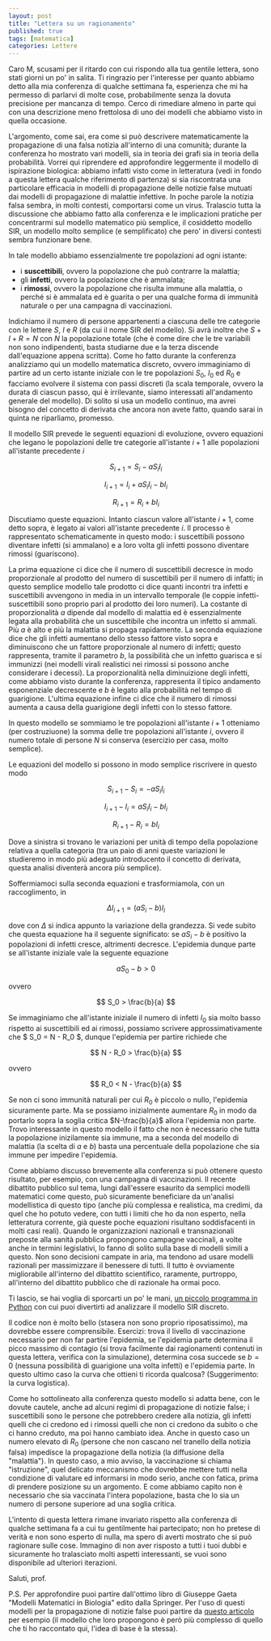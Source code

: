 ```yaml
---
layout: post
title: "Lettera su un ragionamento"
published: true
tags: [matematica]
categories: Lettere
---
```


Caro M,
scusami per il ritardo con cui rispondo alla tua gentile lettera, sono stati giorni un po' in
salita. Ti ringrazio per l'interesse per quanto abbiamo detto alla mia conferenza di qualche
settimana fa, esperienza che mi ha permesso di parlarvi di molte cose, probabilmente senza la dovuta
precisione per mancanza di tempo. Cerco di rimediare almeno in parte qui con una descrizione meno
frettolosa di uno dei modelli che abbiamo visto in quella occasione.

L'argomento, come sai, era come si può descrivere matematicamente la propagazione di una falsa
notizia all'interno di una comunità; durante la conferenza ho mostrato vari modelli, sia in teoria
dei grafi sia in teoria della probabilità. Vorrei qui riprendere ed approfondire leggermente il
modello di ispirazione biologica: abbiamo infatti visto come in letteratura (vedi in fondo a questa
lettera qualche riferimento di partenza) si sia riscontrata una particolare efficacia in modelli di
propagazione delle notizie false mutuati dai modelli di propagazione di malattie infettive. In poche
parole la notizia falsa sembra, in molti contesti, comportarsi come un virus. Tralascio tutta la
discussione che abbiamo fatto alla conferenza e le implicazioni pratiche per concentrarmi sul
modello matematico più semplice, il cosiddetto modello SIR, un modello molto semplice (e
semplificato) che pero' in diversi contesti sembra funzionare bene.

In tale modello abbiamo essenzialmente tre popolazioni ad ogni istante:

* i **suscettibili**, ovvero la popolazione che può contrarre la malattia;
* gli **infetti**, ovvero la popolazione che è ammalata;
* i **rimossi**, ovvero la popolazione che risulta immune alla malattia, o perché si è ammalata ed è
    guarita o per una qualche forma di immunità naturale o per una campagna di vaccinazioni.

Indichiamo il numero di persone appartenenti a ciascuna delle tre categorie con le lettere $S$, $I$
e $R$ (da cui il nome SIR del modello). Si avrà inoltre che $S+I+R = N$ con $N$ la popolazione
totale (che è come dire che le tre variabili non sono indipendenti, basta studiarne due e la terza
discende dall'equazione appena scritta). Come ho fatto durante la conferenza analizziamo qui un
modello matematica discreto, ovvero immaginiamo di partire ad un certo istante iniziale con le tre
popolazioni $S_0$, $I_0$ ed $R_0$ e facciamo evolvere il sistema con passi discreti (la scala
temporale, ovvero la durata di ciascun passo, qui è irrilevante, siamo interessati all'andamento
generale del modello). Di solito si usa un modello continuo, ma avrei bisogno del concetto di
derivata che ancora non avete fatto, quando sarai in quinta ne riparliamo, promesso. 

Il modello SIR prevede le seguenti equazioni di evoluzione, ovvero equazioni
che legano le popolazioni delle tre categorie all'istante $i+1$ alle popolazioni all'istante
precedente $i$

$$ S_{i+1} = S_i - a S_iI_i $$

$$ I_{i+1} = I_i + a S_iI_i - b I_i $$

$$ R_{i+1} = R_i + b I_i $$

Discutiamo queste equazioni. Intanto ciascun valore all'istante $i+1$, come detto sopra, è legato ai
valori all'istante precedente $i$. Il processo è rappresentato schematicamente in questo modo: i
suscettibili possono diventare infetti (si ammalano) e a loro volta gli infetti possono diventare rimossi (guariscono).

La prima equazione ci dice che il numero di suscettibili decresce
in modo proporzionale al prodotto del numero di suscettibili per il numero di infatti; in questo
semplice modello tale prodotto ci dice quanti incontri tra infetti e suscettibili avvengono in media
in un intervallo temporale (le coppie infetti-suscettibili sono proprio pari al prodotto dei loro
numeri). La costante di proporzionalità $a$ dipende dal modello di malattia ed è essenzialmente
legata alla probabilità che un suscettibile che incontra un infetto si ammali. Più $a$ è alto e più
la malattia si propaga rapidamente. La seconda equiazione dice che gli infetti aumentano dello
stesso fattore visto sopra e diminuiscono che un fattore proporzionale al numero di infetti; questo
rappresenta, tramite il parametro $b$, la possibilità che un infetto guarisca e si immunizzi (nei
modelli virali realistici nei rimossi si possono anche considerare i decessi). La proporzionalità
nella diminuizione degli infetti, come abbiamo visto durante la conferenza, rappresenta il tipico
andamento esponenziale decrescente e $b$ è legato alla probabilità nel tempo di guarigione.
L'ultima equazione infine ci dice che il numero di rimossi aumenta a causa della guarigione degli
infetti con lo stesso fattore.

In questo modello se sommiamo le tre popolazioni all'istante $i+1$ otteniamo (per costruziuone) la
somma delle tre popolazioni all'istante $i$, ovvero il numero totale di persone $N$ si conserva
(esercizio per casa, molto semplice).

Le equazioni del modello si possono in modo semplice riscrivere in questo modo

$$ S_{i+1} - S_i = - a S_iI_i $$

$$ I_{i+1} - I_i =  a S_iI_i - b I_i $$

$$ R_{i+1} - R_i = b I_i $$

Dove a sinistra si trovano le variazioni per unità di tempo della popolazione relativa a quella
categoria (tra un paio di anni queste variazioni le studieremo in modo più adeguato introducento il
concetto di derivata, questa analisi diventerà ancora più semplice).

Soffermiamoci sulla seconda equazioni e trasformiamola, con un raccoglimento, in

$$ \Delta I_{i+1} = (a S_i - b) I_i $$

dove con $\Delta$ si indica appunto la variazione della grandezza. Si vede subito che questa
equazione ha il seguente significato: se $aS_i -b$ è positivo la popolazioni di infetti cresce,
altrimenti decresce. L'epidemia dunque parte se all'istante iniziale vale la seguente equazione

$$ a S_0 -b > 0 $$

ovvero

$$ S_0 > \frac{b}{a} $$

Se immaginiamo che all'istante iniziale il numero di infetti $I_0$ sia molto basso rispetto ai
suscettibili ed ai rimossi, possiamo scrivere approssimativamente che $ S_0 = N - R_0 $, dunque
l'epidemia per partire richiede che

$$ N - R_0 > \frac{b}{a} $$ 

ovvero

$$ R_0 < N - \frac{b}{a} $$

Se non ci sono immunità naturali per cui $R_0$ è piccolo o nullo, l'epidemia sicuramente parte. Ma
se possiamo inizialmente aumentare $R_0$ in modo da portarlo sopra la soglia critica $N-\frac{b}{a}$
allora l'epidemia non parte. Trovo interessante in questo modello il fatto che non è necessario che
tutta la popolazione inizilamente sia immune, ma a seconda del modello di malattia (la scelta di $a$
e $b$) basta una percentuale della popolazione che sia immune per impedire l'epidemia.

Come abbiamo discusso brevemente alla conferenza si può ottenere questo
risultato, per esempio, con una campagna di vaccinazioni. Il recente dibattito pubblico sul tema,
lungi dall'essere esaurito da semplici modelli matematici come questo, può sicuramente beneficiare
da un'analisi modellistica di questo tipo (anche più complessa e realistica, ma credimi, da quel che
ho potuto vedere, con tutti i limiti che ho da non esperto, nella letteratura corrente,  già queste poche 
equazioni risultano soddisfacenti in molti casi reali). Quando le
organizzazioni nazionali e transnazionali preposte alla sanità pubblica propongono campagne vaccinali, a
volte anche in termini legislativi, lo fanno di solito sulla base di modelli simili a questo. Non
sono decisioni campate in aria, ma tendono ad usare modelli razionali per massimizzare il benessere
di tutti. Il tutto è ovviamente migliorabile all'interno del dibattito scientifico, raramente,
purtroppo, all'interno del dibattito pubblico che di razionale ha ormai poco.

Ti lascio, se hai voglia di sporcarti un po' le mani, [un piccolo programma in
Python](https://drive.google.com/file/d/1aL9sYIFeFZfSJx--mT0Ue-_uNa8rKdMx/view?usp=sharing)
con cui puoi divertirti ad analizzare il modello SIR discreto.


Il codice non è molto bello (stasera non sono proprio riposatissimo), ma dovrebbe essere
comprensibile. Esercizi: trova il livello di vaccinazione necessario per non far partire l'epidemia,
se l'epidemia parte determina il picco massimo di contagio (si trova facilmente dai ragionamenti
contenuti in questa lettera, verifica con la simulazione),
determina cosa succede se $b = 0$ (nessuna possibilità di guarigione una volta infetti) e l'epidemia
parte. In questo ultimo caso  la curva che ottieni ti ricorda qualcosa? (Suggerimento: la curva
logistica).

Come ho sottolineato  alla conferenza questo modello si adatta bene, con le dovute cautele, anche ad alcuni regimi di
propagazione di notizie false; i suscettibili sono le persone che potrebbero credere alla notizia,
gli infetti quelli che ci credono ed i rimossi quelli che non ci credono da subito o che ci hanno
creduto, ma poi hanno cambiato idea. Anche in questo caso un numero elevato di $R_0$ (persone che
non cascano nel tranello della notizia falsa) impedisce la propagazione della notizia (la diffusione
della "malattia"). In questo
caso, a mio avviso, la vaccinazione si chiama "istruzione", quel delicato meccanismo che dovrebbe
mettere tutti nella condizione di valutare ed informarsi in modo serio, anche con fatica, 
prima di prendere posizione su un argomento. E come abbiamo capito non è necessario che sia
vaccinata l'intera popolazione, basta che lo sia un numero di persone superiore ad una soglia
critica.

L'intento di questa lettera rimane invariato rispetto alla conferenza di qualche settimana fa a cui
tu gentilmente hai partecipato; non ho pretese di verità e non sono esperto di nulla, ma spero di
averti mostrato che si può ragionare sulle cose. Immagino di non aver risposto a tutti i tuoi dubbi e sicuramente ho tralasciato molti aspetti
interessanti, se vuoi sono disponibile ad ulteriori iterazioni. 

Saluti, prof.
 
P.S.
Per approfondire puoi partire dall'ottimo libro di Giuseppe Gaeta "Modelli Matematici in Biologia"
edito dalla Springer. Per l'uso di questi modelli per la  propagazione di notizie false puoi partire da 
[questo articolo](http://people.cs.vt.edu/naren/papers/news-rumor-epi-snakdd13.pdf) per esempio (il modello che loro
propongono è però più complesso di quello che ti ho raccontato qui, l'idea di base è la stessa).


